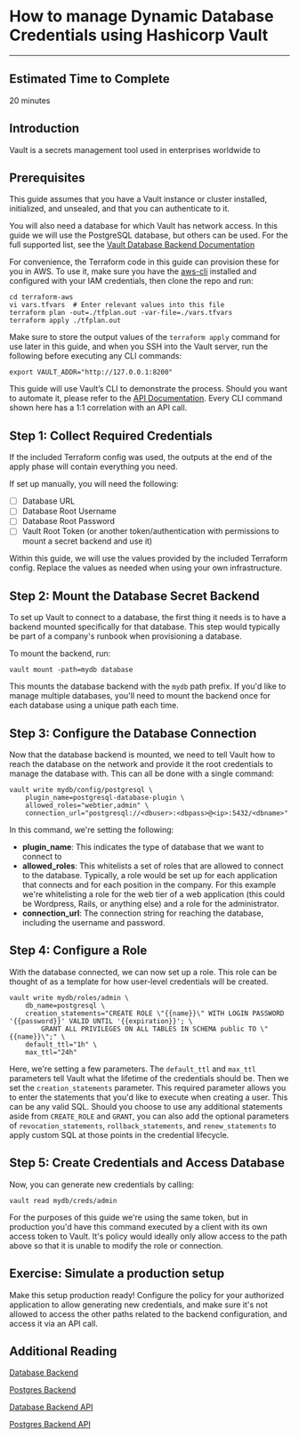 # How to manage Dynamic Database Credentials using Hashicorp Vault
- - - -
## Estimated Time to Complete
20 minutes

## Introduction
Vault is a secrets management tool used in enterprises worldwide to 

## Prerequisites
This guide assumes that you have a Vault instance or cluster installed, initialized, and unsealed, and that you can authenticate to it.

You will also need a database for which Vault has network access. In this guide we will use the PostgreSQL database, but others can be used. For the full supported list, see the [Vault Database Backend Documentation](https://www.vaultproject.io/docs/secrets/databases/index.html)

For convenience, the Terraform code in this guide can provision these for you in AWS. To use it, make sure you have the [aws-cli](https://aws.amazon.com/cli/) installed and configured with your IAM credentials, then clone the repo and run:

```shell
cd terraform-aws
vi vars.tfvars  # Enter relevant values into this file
terraform plan -out=./tfplan.out -var-file=./vars.tfvars
terraform apply ./tfplan.out
```

Make sure to store the output values of the `terraform apply` command for use later in this guide, and when you SSH into the Vault server, run the following before executing any CLI commands:

```shell
export VAULT_ADDR="http://127.0.0.1:8200"
```

This guide will use Vault’s CLI to demonstrate the process. Should you want to automate it, please refer to the [API Documentation](https://www.vaultproject.io/api/system/seal-status.html). Every CLI command shown here has a 1:1 correlation with an API call.

## Step 1: Collect Required Credentials
If the included Terraform config was used, the outputs at the end of the apply phase will contain everything you need.

If set up manually, you will need the following:
- [ ] Database URL
- [ ] Database Root Username
- [ ] Database Root Password
- [ ] Vault Root Token (or another token/authentication with permissions to mount a secret backend and use it)

Within this guide, we will use the values provided by the included Terraform config. Replace the values as needed when using your own infrastructure.

## Step 2: Mount the Database Secret Backend
To set up Vault to connect to a database, the first thing it needs is to have a backend mounted specifically for that database. This step would typically be part of a company's runbook when provisioning a database.

To mount the backend, run:

```shell
vault mount -path=mydb database
```

This mounts the database backend with the `mydb` path prefix. If you'd like to manage multiple databases, you'll need to mount the backend once for each database using a unique path each time.

## Step 3: Configure the Database Connection
Now that the database backend is mounted, we need to tell Vault how to reach the database on the network and provide it the root credentials to manage the database with. This can all be done with a single command:

```shell
vault write mydb/config/postgresql \
    plugin_name=postgresql-database-plugin \
    allowed_roles="webtier,admin" \
    connection_url="postgresql://<dbuser>:<dbpass>@<ip>:5432/<dbname>"
```

In this command, we're setting the following:

* **plugin_name**: This indicates the type of database that we want to connect to
* **allowed_roles**: This whitelists a set of roles that are allowed to connect to the database. Typically, a role would be set up for each application that connects and for each position in the company. For this example we're whitelisting a role for the web tier of a web application (this could be Wordpress, Rails, or anything else) and a role for the administrator.
* **connection_url**: The connection string for reaching the database, including the username and password.

## Step 4: Configure a Role
With the database connected, we can now set up a role. This role can be thought of as a template for how user-level credentials will be created.

```shell
vault write mydb/roles/admin \
    db_name=postgresql \
    creation_statements="CREATE ROLE \"{{name}}\" WITH LOGIN PASSWORD '{{password}}' VALID UNTIL '{{expiration}}'; \
        GRANT ALL PRIVILEGES ON ALL TABLES IN SCHEMA public TO \"{{name}}\";" \
    default_ttl="1h" \
    max_ttl="24h"
```

Here, we're setting a few parameters. The `default_ttl` and `max_ttl` parameters tell Vault what the lifetime of the credentials should be. Then we set the `creation_statements` parameter. This required parameter allows you to enter the statements that you'd like to execute when creating a user. This can be any valid SQL. Should you choose to use any additional statements aside from `CREATE_ROLE` and `GRANT`, you can also add the optional parameters of `revocation_statements`, `rollback_statements`, and `renew_statements` to apply custom SQL at those points in the credential lifecycle.

## Step 5: Create Credentials and Access Database
Now, you can generate new credentials by calling:

```shell
vault read mydb/creds/admin
```

For the purposes of this guide we're using the same token, but in production you'd have this command executed by a client with its own access token to Vault. It's policy would ideally only allow access to the path above so that it is unable to modify the role or connection.

## Exercise: Simulate a production setup
Make this setup production ready! Configure the policy for your authorized application to allow generating new credentials, and make sure it's not allowed to access the other paths related to the backend configuration, and access it via an API call.


## Additional Reading

[Database Backend](https://www.vaultproject.io/docs/secrets/databases/index.html)

[Postgres Backend](https://www.vaultproject.io/docs/secrets/databases/postgresql.html)

[Database Backend API](https://www.vaultproject.io/api/secret/databases/index.html)

[Postgres Backend API](https://www.vaultproject.io/api/secret/databases/postgresql.html)
